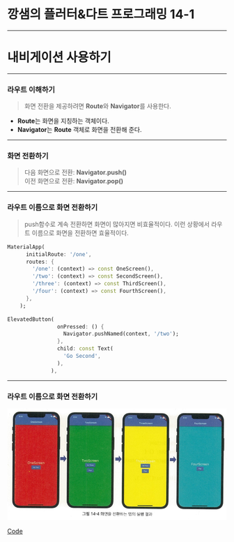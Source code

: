 # 깡샘의 플러터&다트 프로그래밍 14-1

---

# 내비게이션 사용하기


---

### 라우트 이해하기
> 화면 전환을 제공하려면 **Route**와 **Navigator**를 사용한다.

- **Route**는 화면을 지칭하는 객체이다.
- **Navigator**는 **Route** 객체로 화면을 전환해 준다.

---

### 화면 전환하기
> 다음 화면으로 전환: **Navigator.push()**  
> 이전 화면으로 전환: **Navigator.pop()**

---

### 라우트 이름으로 화면 전환하기
> push함수로 계속 전환하면 화면이 많아지면 비효율적이다. 이런 상황에서 라우트 이름으로 화면을 전환하면 효율적이다.

```dart
MaterialApp(
      initialRoute: '/one',
      routes: {
        '/one': (context) => const OneScreen(),
        '/two': (context) => const SecondScreen(),
        '/three': (context) => const ThirdScreen(),
        '/four': (context) => const FourthScreen(),
      },
    );
```

```dart
ElevatedButton(
                onPressed: () {
                  Navigator.pushNamed(context, '/two');
                },
                child: const Text(
                  'Go Second',
                ),
              ),
```

---

### 라우트 이름으로 화면 전환하기 

<img src = "https://github.com/tjddus5767/Picture/blob/main/%ED%99%94%EB%A9%B4%20%EC%A0%84%ED%99%98%ED%95%98%EA%B8%B0.png?raw=true"/>

[Code](https://github.com/tjddus5767/Flutter/tree/master/lib/ch14)